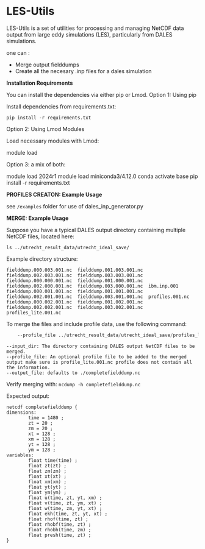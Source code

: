 
# LES-Utils

LES-Utils is a set of utilities for processing and managing NetCDF data output from large eddy simulations (LES), particularly from DALES simulations.

one can :
-   Merge output fielddumps
-   Create all the necesary .inp files for a dales simulation

**Installation Requirements**

You can install the dependencies via either pip or Lmod.
Option 1: Using pip

Install dependencies from requirements.txt:

`pip install -r requirements.txt`

Option 2: Using Lmod Modules

Load necessary modules with Lmod:

module load <module-name> 

Option 3: a mix of both:

module load 2024r1
module load miniconda3/4.12.0
conda activate base
pip install -r requirements.txt

**PROFILES CREATON: Example Usage**

see `/examples` folder for use of dales_inp_generator.py

**MERGE: Example Usage**

Suppose you have a typical DALES output directory containing multiple NetCDF files, located here:

`ls ../utrecht_result_data/utrecht_ideal_save/`

Example directory structure:
```
fielddump.000.003.001.nc  fielddump.001.003.001.nc  fielddump.002.003.001.nc  fielddump.003.003.001.nc
fielddump.000.000.001.nc  fielddump.001.000.001.nc  fielddump.002.000.001.nc  fielddump.003.000.001.nc  ibm.inp.001
fielddump.000.001.001.nc  fielddump.001.001.001.nc  fielddump.002.001.001.nc  fielddump.003.001.001.nc  profiles.001.nc
fielddump.000.002.001.nc  fielddump.001.002.001.nc  fielddump.002.002.001.nc  fielddump.003.002.001.nc  profiles_lite.001.nc
```
To merge the files and include profile data, use the following command:

```python fieldmerge.py merge --input_dir ../utrecht_result_data/utrecht_ideal_save/ \
    --profile_file ../utrecht_result_data/utrecht_ideal_save/profiles_lite.001.nc
```

    --input_dir: The directory containing DALES output NetCDF files to be merged.
    --profile_file: An optional profile file to be added to the merged output make sure is profile_lite.001.nc profile does not contain all the information.
    --output_file: defaults to ./completefielddump.nc


Verify merging with: `ncdump -h completefielddump.nc`

Expected output: 
```
netcdf completefielddump {
dimensions:
        time = 1480 ;
        zt = 20 ;
        zm = 20 ;
        xt = 128 ;
        xm = 128 ;
        yt = 128 ;
        ym = 128 ;
variables:
        float time(time) ;
        float zt(zt) ;
        float zm(zm) ;
        float xt(xt) ;
        float xm(xm) ;
        float yt(yt) ;
        float ym(ym) ;
        float u(time, zt, yt, xm) ;
        float v(time, zt, ym, xt) ;
        float w(time, zm, yt, xt) ;
        float ekh(time, zt, yt, xt) ;
        float rhof(time, zt) ;
        float rhobf(time, zt) ;
        float rhobh(time, zm) ;
        float presh(time, zt) ;
}
```